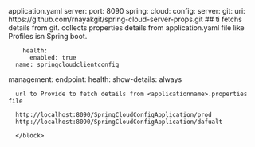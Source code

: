 <block>
application.yaml 
server:
  port: 8090
spring:
  cloud:
    config:
      server:
        git:
          uri: https://github.com/rnayakgit/spring-cloud-server-props.git ## ti fetchs details from git.
         collects properties details from application.yaml file like Profiles isn Spring boot.

        health:
          enabled: true
      name: springcloudclientconfig

management:
  endpoint:
    health:
      show-details: always
      
      
      
      url to Provide to fetch details from <applicationname>.properties file
      
      http://localhost:8090/SpringCloudConfigApplication/prod
      http://localhost:8090/SpringCloudConfigApplication/dafualt
      
      </block>
